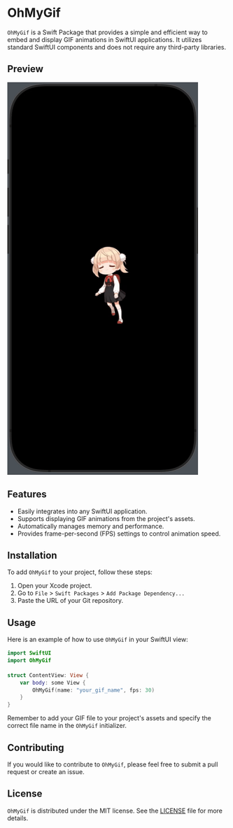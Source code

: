 # OhMyGif

`OhMyGif` is a Swift Package that provides a simple and efficient way to embed and display GIF animations in SwiftUI applications. It utilizes standard SwiftUI components and does not require any third-party libraries.

## Preview

![GIF Preview](https://github.com/ohmydeveloper/OhMyGif/blob/main/Image/preview.gif)

## Features

- Easily integrates into any SwiftUI application.
- Supports displaying GIF animations from the project's assets.
- Automatically manages memory and performance.
- Provides frame-per-second (FPS) settings to control animation speed.

## Installation

To add `OhMyGif` to your project, follow these steps:

1. Open your Xcode project.
2. Go to `File` > `Swift Packages` > `Add Package Dependency...`
3. Paste the URL of your Git repository.

## Usage

Here is an example of how to use `OhMyGif` in your SwiftUI view:

```swift
import SwiftUI
import OhMyGif

struct ContentView: View {
    var body: some View {
        OhMyGif(name: "your_gif_name", fps: 30)
    }
}
```

Remember to add your GIF file to your project's assets and specify the correct file name in the `OhMyGif` initializer.

## Contributing

If you would like to contribute to `OhMyGif`, please feel free to submit a pull request or create an issue.

## License

`OhMyGif` is distributed under the MIT license. See the [LICENSE](LICENSE.md) file for more details.
